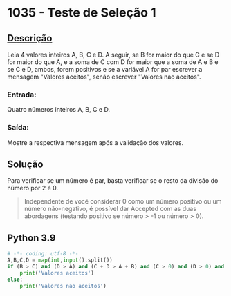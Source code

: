 # 1035 - Teste de Seleção 1

## [Descrição](https://www.beecrowd.com.br/judge/pt/problems/view/1035)

Leia 4 valores inteiros A, B, C e D. A seguir, se B for maior do que C e se D for maior do que A, e a soma de C com D for maior que a soma de A e B e se C e D, ambos, forem positivos e se a variável A for par escrever a mensagem "Valores aceitos", senão escrever "Valores nao aceitos".

### Entrada:
Quatro números inteiros A, B, C e D.

### Saída:
Mostre a respectiva mensagem após a validação dos valores.

## Solução

Para verificar se um número é par, basta verificar se o resto da divisão do número por 2 é 0.

> Independente de você considerar 0 como um número positivo ou um número não-negativo, é possível dar Accepted com as duas abordagens (testando positivo se número > -1 ou número > 0).

## Python 3.9

```Python
# -*- coding: utf-8 -*-
A,B,C,D = map(int,input().split())
if (B > C) and (D > A) and (C + D > A + B) and (C > 0) and (D > 0) and (A % 2 == 0):
    print('Valores aceitos')
else: 
    print('Valores nao aceitos')
```
